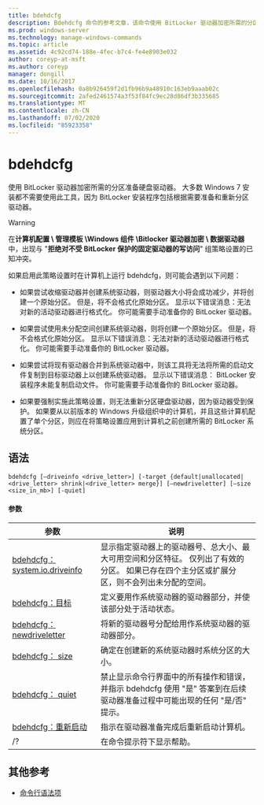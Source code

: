 ```yaml
---
title: bdehdcfg
description: Bdehdcfg 命令的参考文章，该命令使用 BitLocker 驱动器加密所需的分区来准备硬盘驱动器。
ms.prod: windows-server
ms.technology: manage-windows-commands
ms.topic: article
ms.assetid: 4c92cd74-188e-4fec-b7c4-fe4e8903e032
author: coreyp-at-msft
ms.author: coreyp
manager: dongill
ms.date: 10/16/2017
ms.openlocfilehash: 0a8b926459f2d1fb96b9a48910c163eb9aaab02c
ms.sourcegitcommit: 2afed2461574a3f53f84fc9ec28d86df3b335685
ms.translationtype: MT
ms.contentlocale: zh-CN
ms.lasthandoff: 07/02/2020
ms.locfileid: "85923358"
---
```

# <a name="bdehdcfg"></a>bdehdcfg

使用 BitLocker 驱动器加密所需的分区准备硬盘驱动器。 大多数 Windows 7 安装都不需要使用此工具，因为 BitLocker 安装程序包括根据需要准备和重新分区驱动器。

> [!WARNING]
> 在**计算机配置 \ 管理模板 \Windows 组件 \Bitlocker 驱动器加密 \ 数据驱动器**中，出现与 "**拒绝对不受 BitLocker 保护的固定驱动器的写访问**" 组策略设置的已知冲突。
>
>如果启用此策略设置时在计算机上运行 bdehdcfg，则可能会遇到以下问题：
>
>- 如果尝试收缩驱动器并创建系统驱动器，则驱动器大小将会成功减少，并将创建一个原始分区。 但是，将不会格式化原始分区。 显示以下错误消息：无法对新的活动驱动器进行格式化。 你可能需要手动准备你的 BitLocker 驱动器。
>
>- 如果尝试使用未分配空间创建系统驱动器，则将创建一个原始分区。 但是，将不会格式化原始分区。 显示以下错误消息：无法对新的活动驱动器进行格式化。 你可能需要手动准备你的 BitLocker 驱动器。
>
>- 如果尝试将现有驱动器合并到系统驱动器中，则该工具将无法将所需的启动文件复制到目标驱动器上以创建系统驱动器。 显示以下错误消息： BitLocker 安装程序未能复制启动文件。 你可能需要手动准备你的 BitLocker 驱动器。
>
>- 如果要强制实施此策略设置，则无法重新分区硬盘驱动器，因为驱动器受到保护。 如果要从以前版本的 Windows 升级组织中的计算机，并且这些计算机配置了单个分区，则应在将策略设置应用到计算机之前创建所需的 BitLocker 系统分区。

## <a name="syntax"></a>语法

```
bdehdcfg [–driveinfo <drive_letter>] [-target {default|unallocated|<drive_letter> shrink|<drive_letter> merge}] [–newdriveletter] [–size <size_in_mb>] [-quiet]
```

#### <a name="parameters"></a>参数

| 参数 | 说明 |
| --------- |----------- |
| [bdehdcfg： system.io.driveinfo](bdehdcfg-driveinfo.md) | 显示指定驱动器上的驱动器号、总大小、最大可用空间和分区特征。 仅列出了有效的分区。 如果已存在四个主分区或扩展分区，则不会列出未分配的空间。 |
| [bdehdcfg：目标](bdehdcfg-target.md) | 定义要用作系统驱动器的驱动器部分，并使该部分处于活动状态。 |
| [bdehdcfg： newdriveletter](bdehdcfg-newdriveletter.md) | 将新的驱动器号分配给用作系统驱动器的驱动器部分。 |
| [bdehdcfg： size](bdehdcfg-size.md) | 确定在创建新的系统驱动器时系统分区的大小。 |
| [bdehdcfg： quiet](bdehdcfg-quiet.md) | 禁止显示命令行界面中的所有操作和错误，并指示 bdehdcfg 使用 "是" 答案到在后续驱动器准备过程中可能出现的任何 "是/否" 提示。 |
| [bdehdcfg：重新启动](bdehdcfg-restart.md) | 指示在驱动器准备完成后重新启动计算机。 |
| /? | 在命令提示符下显示帮助。 |

## <a name="additional-references"></a>其他参考

- [命令行语法项](command-line-syntax-key.md)
